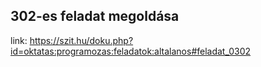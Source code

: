 ## 302-es feladat megoldása

link: https://szit.hu/doku.php?id=oktatas:programozas:feladatok:altalanos#feladat_0302